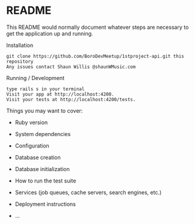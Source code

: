 # README

This README would normally document whatever steps are necessary to get the
application up and running.

Installation

    git clone https://github.com/BoroDevMeetup/1stproject-api.git this repository
    Any issues contact Shaun Willis @shaunWMusic.com

Running / Development

    type rails s in your terminal
    Visit your app at http://localhost:4200.
    Visit your tests at http://localhost:4200/tests.


Things you may want to cover:

* Ruby version

* System dependencies

* Configuration

* Database creation

* Database initialization

* How to run the test suite

* Services (job queues, cache servers, search engines, etc.)

* Deployment instructions

* ...
